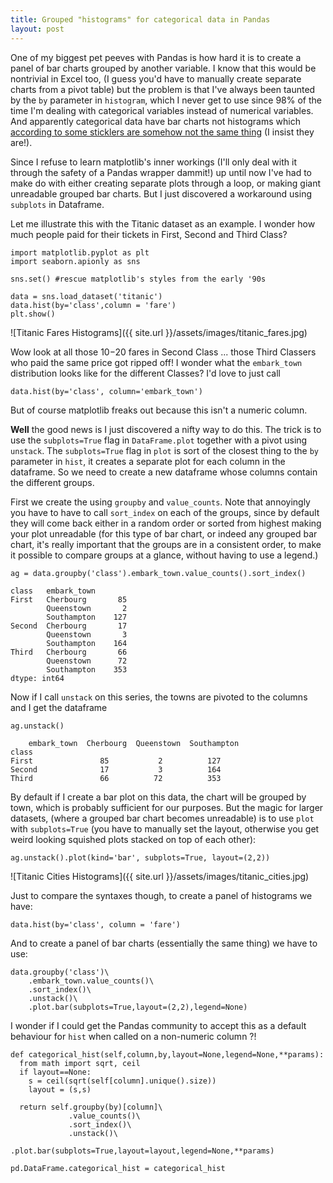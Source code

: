 ```yaml
---
title: Grouped "histograms" for categorical data in Pandas
layout: post
---
```

One of my biggest pet peeves with Pandas is how hard it is to create a panel of bar charts grouped by another variable. I know that this would be nontrivial in Excel too, (I guess you'd have to manually create separate charts from a pivot table) but the problem is that I've always been taunted by the `by` parameter in `histogram`, which I never get to use since 98% of the time I'm dealing with categorical variables instead of numerical variables. And apparently categorical data  have bar charts not histograms which [according to some sticklers are somehow not the same thing][1] (I insist they are!).

Since I refuse to learn matplotlib's inner workings (I'll only deal with it through the safety of a Pandas wrapper dammit!) up until now I've had to make do with either creating separate plots through a loop, or making giant unreadable grouped bar charts. But I just discovered a workaround using `subplots` in Dataframe.

Let me illustrate this with the Titanic dataset as an example. I wonder how much people paid for their tickets in First, Second and Third Class?

    import matplotlib.pyplot as plt
    import seaborn.apionly as sns

    sns.set() #rescue matplotlib's styles from the early '90s

    data = sns.load_dataset('titanic')
    data.hist(by='class',column = 'fare')
    plt.show()

![Titanic Fares Histograms]({{ site.url }}/assets/images/titanic_fares.jpg)

Wow look at all those $10-$20 fares in Second Class ... those Third Classers who paid the same price got ripped off! I wonder what the `embark_town` distribution looks like for the different Classes? I'd love to just call

    data.hist(by='class', column='embark_town')

But of course matplotlib freaks out because this isn't a numeric column.

**Well** the good news is I just discovered a nifty way to do this. The trick is to use the `subplots=True` flag in `DataFrame.plot` together with a pivot using `unstack`. The `subplots=True` flag in `plot` is sort of the closest thing to the `by` parameter in `hist`, it creates a separate plot for each column in the dataframe. So we need to create a new dataframe whose columns contain the different groups.

First we create the using `groupby` and `value_counts`. Note that annoyingly you have to have to call `sort_index` on each of the groups, since by default they will come back either in a random order or sorted from highest making your plot unreadable (for this type of bar chart, or indeed any grouped bar chart, it's really important that the groups are in a consistent order, to make it possible to compare groups at a glance, without having to use a legend.)

    ag = data.groupby('class').embark_town.value_counts().sort_index()

    class   embark_town
    First   Cherbourg       85
            Queenstown       2
            Southampton    127
    Second  Cherbourg       17
            Queenstown       3
            Southampton    164
    Third   Cherbourg       66
            Queenstown      72
            Southampton    353
    dtype: int64



Now if I call `unstack` on this series, the towns are pivoted to the columns and I get the dataframe

    ag.unstack()

        embark_town  Cherbourg  Queenstown  Southampton
    class
    First               85           2          127
    Second              17           3          164
    Third               66          72          353

By default if I create a bar plot on this data, the chart will be grouped by town, which is probably sufficient for our purposes. But the magic for larger datasets, (where a grouped bar chart becomes unreadable) is to use `plot` with `subplots=True` (you have to manually set the layout, otherwise you get weird looking squished plots stacked on top of each other):

    ag.unstack().plot(kind='bar', subplots=True, layout=(2,2))

![Titanic Cities Histograms]({{ site.url }}/assets/images/titanic_cities.jpg)

Just to compare the syntaxes though, to create a panel of histograms we have:

    data.hist(by='class', column = 'fare')

And to create a panel of bar charts (essentially the same thing) we have to use:

    data.groupby('class')\
        .embark_town.value_counts()\
        .sort_index()\
        .unstack()\
        .plot.bar(subplots=True,layout=(2,2),legend=None)

I wonder if I could get the Pandas community to accept this as a default behaviour for `hist` when called on a non-numeric column ?!


    def categorical_hist(self,column,by,layout=None,legend=None,**params):
      from math import sqrt, ceil
      if layout==None:
        s = ceil(sqrt(self[column].unique().size))
        layout = (s,s)

      return self.groupby(by)[column]\
                 .value_counts()\
                 .sort_index()\
                 .unstack()\
                 .plot.bar(subplots=True,layout=layout,legend=None,**params)

    pd.DataFrame.categorical_hist = categorical_hist
[1]:http://www.amazon.com/o/ASIN/0387245448/1.-20/
